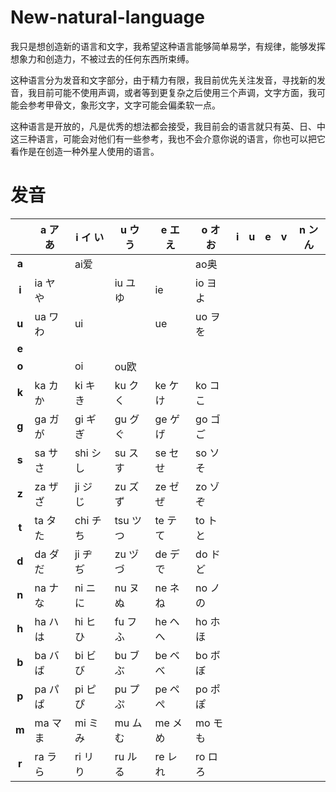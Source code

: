 # New-natural-language
我只是想创造新的语言和文字，我希望这种语言能够简单易学，有规律，能够发挥想象力和创造力，不被过去的任何东西所束缚。

这种语言分为发音和文字部分，由于精力有限，我目前优先关注发音，寻找新的发音，我目前可能不使用声调，或者等到更复杂之后使用三个声调，文字方面，我可能会参考甲骨文，象形文字，文字可能会偏柔软一点。

这种语言是开放的，凡是优秀的想法都会接受，我目前会的语言就只有英、日、中这三种语言，可能会对他们有一些参考，我也不会介意你说的语言，你也可以把它看作是在创造一种外星人使用的语言。

# 发音

|       | a ア あ | i イ い | u ウ う| e エ え | o オ お |     i    |    u   |   e   |    v   |  n ン ん|        
|:-----:|----------|---------|--------|---------|---------|---------|--------|---------|---------|---------|
| **a** |          |   ai爱  |        |         |  ao奥   |
| **i** | ia ヤ や |         | iu ユ ゆ |   ie   | io ヨ よ |
| **u** | ua ワ わ |    ui   |         |    ue   | uo ヲ を |
| **e** |          |         |        |         |         |
| **o** |          |    oi   |   ou欧  |         |         |
| **k** | ka カ か | ki キ き | ku ク く | ke ケ け | ko コ こ |
| **g** | ga ガ が | gi ギ ぎ | gu グ ぐ | ge ゲ げ | go ゴ ご |
| **s** | sa サ さ | shi シ し| su ス す | se セ せ | so ソ そ |
| **z** | za ザ ざ | ji ジ じ | zu ズ ず | ze ゼ ぜ | zo ゾ ぞ |
| **t** | ta タ た | chi チ ち| tsu ツ つ| te テ て | to ト と |
| **d** | da ダ だ | ji ヂ ぢ | zu ヅ づ | de デ で | do ド ど |
| **n** | na ナ な | ni ニ に | nu ヌ ぬ | ne ネ ね | no ノ の |
| **h** | ha ハ は | hi ヒ ひ | fu フ ふ | he ヘ へ | ho ホ ほ |
| **b** | ba バ ば | bi ビ び | bu ブ ぶ | be ベ べ | bo ボ ぼ |
| **p** | pa パ ぱ | pi ピ ぴ | pu プ ぷ | pe ペ ぺ | po ポ ぽ |
| **m** | ma マ ま | mi ミ み | mu ム む | me メ め | mo モ も |
| **r** | ra ラ ら | ri リ り | ru ル る | re レ れ | ro ロ ろ |

